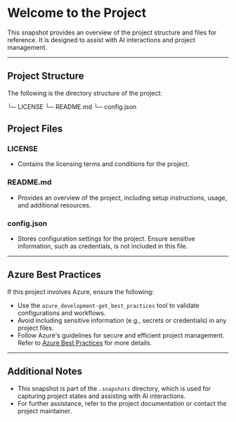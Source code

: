 # Welcome to the Project

This snapshot provides an overview of the project structure and files for reference. It is designed to assist with AI interactions and project management.

---

## Project Structure

The following is the directory structure of the project:

└─ LICENSE
└─ README.md
└─ config.json

## Project Files

### LICENSE

- Contains the licensing terms and conditions for the project.

### README.md

- Provides an overview of the project, including setup instructions, usage, and additional resources.

### config.json

- Stores configuration settings for the project. Ensure sensitive information, such as credentials, is not included in this file.

---

## Azure Best Practices

If this project involves Azure, ensure the following:

- Use the `azure_development-get_best_practices` tool to validate configurations and workflows.
- Avoid including sensitive information (e.g., secrets or credentials) in any project files.
- Follow Azure's guidelines for secure and efficient project management. Refer to [Azure Best Practices](https://learn.microsoft.com/en-us/azure/architecture/best-practices/) for more details.

---

## Additional Notes

- This snapshot is part of the `.snapshots` directory, which is used for capturing project states and assisting with AI interactions.
- For further assistance, refer to the project documentation or contact the project maintainer.
